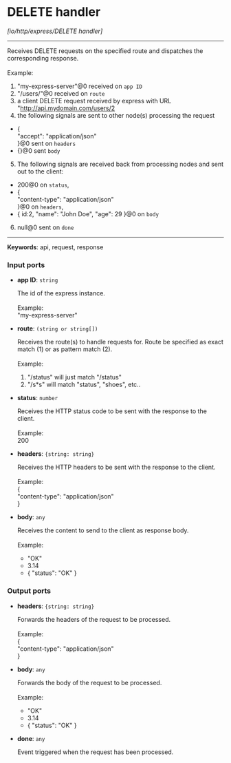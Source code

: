 # DELETE handler

_[io/http/express/DELETE handler]_

---

Receives DELETE requests on the specified route and dispatches the corresponding response.<br>
<br>
Example:<br>
1. "my-express-server"@0 received on `app ID`<br>
2. "/users/"@0 received on `route`<br>
3. a client DELETE request received by express with URL "http://api.mydomain.com/users/2<br>
4. the following signals are sent to other node(s) processing the request<br>
- {<br>
 "accept": "application/json"<br>
}@0 sent on `headers`<br>
- {}@0 sent `body`<br>
5. The following signals are received back from processing nodes and sent out to the client:<br>
- 200@0 on `status`,<br>
- {<br>
    "content-type": "application/json" <br>
  }@0 on `headers`,<br>
-  { id:2, "name": "John Doe", "age": 29 }@0 on `body`<br>
6. null@0 sent on `done`<br>

---

__Keywords__: api, request, response

### Input ports

* __app ID__: ` string `

    The id of the express instance.<br>
    <br>
    Example: <br>
    "my-express-server"<br>


* __route__: ` (string or string[]) `

    Receives the route(s) to handle requests for. Route be specified as exact match (1) or as pattern match (2).<br>
    <br>
    Example:<br>
    1) "/status" will just match "/status"<br>
    2) "/s*s" will match "status", "shoes", etc..<br>


* __status__: ` number `

    Receives the HTTP status code to be sent with the response to the client.<br>
    <br>
    Example: <br>
    200<br>


* __headers__: ` {string: string} `

    Receives the HTTP headers to be sent with the response to the client.<br>
    <br>
    Example: <br>
    {<br>
      "content-type": "application/json"<br>
    }<br>


* __body__: ` any `

    Receives the content to send to the client as response body.<br>
    <br>
    Example:<br>
    - "OK"<br>
    - 3.14<br>
    - { "status": "OK" }<br>

### Output ports

* __headers__: ` {string: string} `

    Forwards  the headers of the request to be processed.<br>
    <br>
    Example: <br>
    {<br>
      "content-type": "application/json"<br>
    }<br>


* __body__: ` any `

    Forwards the body of the request to be processed.<br>
    <br>
    Example:<br>
    - "OK"<br>
    - 3.14<br>
    - { "status": "OK" }<br>


* __done__: ` any `

    Event triggered when the request has been processed.<br>

